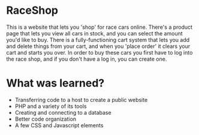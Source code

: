 # RaceShop

This is a website that lets you 'shop' for race cars online. There's a product page that lets you view all cars in stock, and you can select the amount you'd like to buy. There is a fully-functioning cart system that lets you add and delete things from your cart, and when you 'place order' it clears your cart and starts you over. In order to buy these cars you first have to log into the race shop, and if you don't have a log in, you can create one.

# What was learned?

* Transferring code to a host to create a public website
* PHP and a variety of its tools
* Creating and connecting to a database
* Better code organization
* A few CSS and Javascript elements
